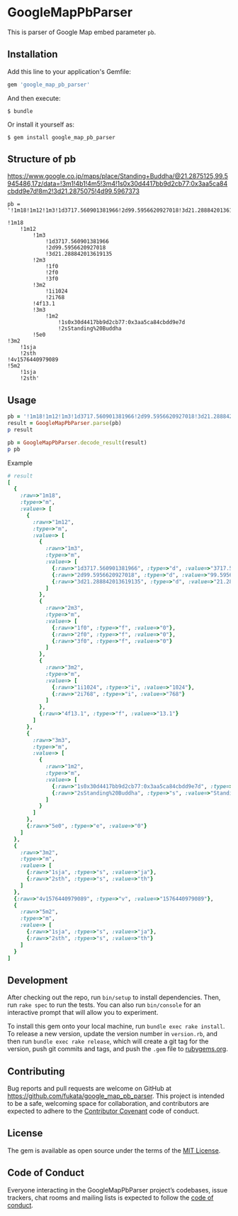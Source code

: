 # GoogleMapPbParser

This is parser of Google Map embed parameter `pb`.

## Installation

Add this line to your application's Gemfile:

```ruby
gem 'google_map_pb_parser'
```

And then execute:

    $ bundle

Or install it yourself as:

    $ gem install google_map_pb_parser

## Structure of pb

https://www.google.co.jp/maps/place/Standing+Buddha/@21.2875125,99.5945486,17z/data=!3m1!4b1!4m5!3m4!1s0x30d4417bb9d2cb77:0x3aa5ca84cbdd9e7d!8m2!3d21.2875075!4d99.5967373
```
pb = '!1m18!1m12!1m3!1d3717.560901381966!2d99.5956620927018!3d21.288842013619135!2m3!1f0!2f0!3f0!3m2!1i1024!2i768!4f13.1!3m3!1m2!1s0x30d4417bb9d2cb77:0x3aa5ca84cbdd9e7d!2sStanding%20Buddha!5e0!3m2!1sja!2sth!4v1576440979089!5m2!1sja!2sth'
```

```
!1m18
    !1m12
        !1m3
            !1d3717.560901381966
            !2d99.5956620927018
            !3d21.288842013619135
        !2m3
            !1f0
            !2f0
            !3f0
        !3m2
            !1i1024
            !2i768
        !4f13.1
        !3m3
            !1m2
                !1s0x30d4417bb9d2cb77:0x3aa5ca84cbdd9e7d
                !2sStanding%20Buddha
        !5e0
!3m2
    !1sja
    !2sth
!4v1576440979089
!5m2
    !1sja
    !2sth'
```

## Usage

```ruby
pb = '!1m18!1m12!1m3!1d3717.560901381966!2d99.5956620927018!3d21.288842013619135!2m3!1f0!2f0!3f0!3m2!1i1024!2i768!4f13.1!3m3!1m2!1s0x30d4417bb9d2cb77:0x3aa5ca84cbdd9e7d!2sStanding%20Buddha!5e0!3m2!1sja!2sth!4v1576440979089!5m2!1sja!2sth'
result = GoogleMapPbParser.parse(pb)
p result

pb = GoogleMapPbParser.decode_result(result)
p pb
```

Example

```ruby
# result
[
  {
    :raw=>"1m18",
    :type=>"m",
    :value=> [
      {
        :raw=>"1m12",
        :type=>"m",
        :value=> [
          {
            :raw=>"1m3",
            :type=>"m",
            :value=> [
              {:raw=>"1d3717.560901381966", :type=>"d", :value=>"3717.560901381966"},
              {:raw=>"2d99.5956620927018", :type=>"d", :value=>"99.5956620927018"},
              {:raw=>"3d21.288842013619135", :type=>"d", :value=>"21.288842013619135"}
            ]
          },
          {
            :raw=>"2m3",
            :type=>"m",
            :value=> [
              {:raw=>"1f0", :type=>"f", :value=>"0"},
              {:raw=>"2f0", :type=>"f", :value=>"0"},
              {:raw=>"3f0", :type=>"f", :value=>"0"}
            ]
          },
          {
            :raw=>"3m2",
            :type=>"m",
            :value=> [
              {:raw=>"1i1024", :type=>"i", :value=>"1024"},
              {:raw=>"2i768", :type=>"i", :value=>"768"}
            ]
          },
          {:raw=>"4f13.1", :type=>"f", :value=>"13.1"}
        ]
      },
      {
        :raw=>"3m3",
        :type=>"m",
        :value=> [
          {
            :raw=>"1m2",
            :type=>"m",
            :value=> [
              {:raw=>"1s0x30d4417bb9d2cb77:0x3aa5ca84cbdd9e7d", :type=>"s", :value=>"0x30d4417bb9d2cb77:0x3aa5ca84cbdd9e7d"},
              {:raw=>"2sStanding%20Buddha", :type=>"s", :value=>"Standing%20Buddha"}
            ]
          }
        ]
      },
      {:raw=>"5e0", :type=>"e", :value=>"0"}
    ]
  },
  {
    :raw=>"3m2",
    :type=>"m",
    :value=> [
      {:raw=>"1sja", :type=>"s", :value=>"ja"},
      {:raw=>"2sth", :type=>"s", :value=>"th"}
    ]
  },
  {:raw=>"4v1576440979089", :type=>"v", :value=>"1576440979089"},
  {
    :raw=>"5m2",
    :type=>"m",
    :value=> [
      {:raw=>"1sja", :type=>"s", :value=>"ja"},
      {:raw=>"2sth", :type=>"s", :value=>"th"}
    ]
  }
]
```

## Development

After checking out the repo, run `bin/setup` to install dependencies. Then, run `rake spec` to run the tests. You can also run `bin/console` for an interactive prompt that will allow you to experiment.

To install this gem onto your local machine, run `bundle exec rake install`. To release a new version, update the version number in `version.rb`, and then run `bundle exec rake release`, which will create a git tag for the version, push git commits and tags, and push the `.gem` file to [rubygems.org](https://rubygems.org).

## Contributing

Bug reports and pull requests are welcome on GitHub at https://github.com/fukata/google_map_pb_parser. This project is intended to be a safe, welcoming space for collaboration, and contributors are expected to adhere to the [Contributor Covenant](http://contributor-covenant.org) code of conduct.

## License

The gem is available as open source under the terms of the [MIT License](https://opensource.org/licenses/MIT).

## Code of Conduct

Everyone interacting in the GoogleMapPbParser project’s codebases, issue trackers, chat rooms and mailing lists is expected to follow the [code of conduct](https://github.com/fukata/google_map_pb_parser/blob/master/CODE_OF_CONDUCT.md).
